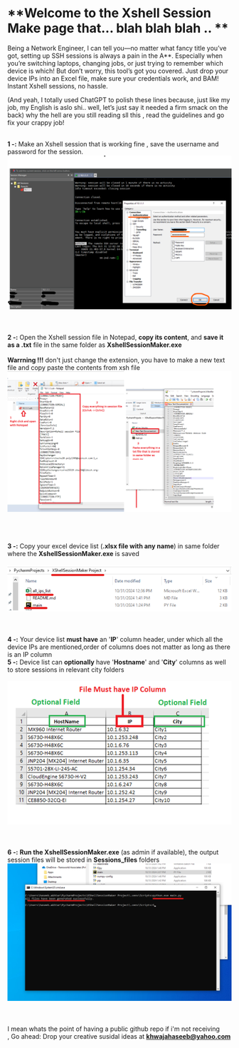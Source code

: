 # **Welcome to the Xshell Session Make page that... blah blah blah .. ** <br />
Being a Network Engineer, I can tell you—no matter what fancy title you’ve got, setting up SSH sessions is always a pain in the A**. Especially when you’re switching laptops, changing jobs, or just trying to remember which device is which! But don’t worry, this tool’s got you covered. Just drop your device IPs into an Excel file, make sure your credentials work, and BAM! Instant Xshell sessions, no hassle.<br />

(And yeah, I totally used ChatGPT to polish these lines because, just like my job, my English is aslo shi.. well, let’s just say it needed a firm smack on the back) why the hell are you still reading sll this , read the guidelines and go fix your crappy job!<br /><br />


**1 -:** Make an Xshell session that is working fine , save the username and password for the session. <br />
![image](images/1.png)<br />
<br />
<br />
<br />
**2 -:** Open the Xshell session file in Notepad, **copy its content**, and **save it as a .txt** file in the same folder as **XshellSessionMaker.exe**<br />
<br />**Warrning !!!** don't just change the extension, you have to make a new text file and copy paste the contents from xsh file
![image](images/2.png)<br />
<br />
<br />
<br />

**3 -:** Copy your excel device list (**.xlsx file with any name**) in same folder where the **XshellSessionMaker.exe** is saved<br />
<br />
![image](images/5.png)<br />
<br />
<br />
<br />
**4 -:** Your device list **must have** an '**IP**' column header, under which all the device IPs are mentioned,order of columns does not matter as long as there is an IP column<br />
**5 -:** Device list can **optionally** have '**Hostname**'  and '**City**' columns as well to store sessions in relevant city folders <br />
<br />
![image](images/6.png)<br />
<br />
<br />
<br />
**6 -:** **Run the XshellSessionMaker.exe** (as admin if available), the output session files will be stored in **Sessions_files** folders<br />
![image](images/8.png)<br />
<br />
<br />
<br />
I mean whats the point of having a public github repo if i'm not receiving <br />, Go ahead:  Drop your creative susidal ideas at **khwajahaseeb@yahoo.com** <br />
